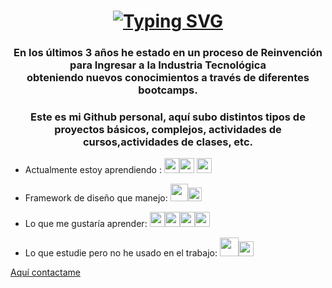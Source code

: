 <h1 align="center">
 <a href="https://git.io/typing-svg"><img src="https://readme-typing-svg.herokuapp.com?font=Fira+Code&weight=100&size=32&pause=1000&color=F1F6F7&center=verdadero&vCenter=verdadero&repeat=verdadero&random=FALSO&width=435&lines=++%C2%A1Hola!+Soy+Rodolfo+;+%C2%A1Hola!+Soy+Rodolfo+;%C2%A1Hola!+Soy+Rodolfo+;++++%C2%A1Hola!+Soy+Rodolfo+;+++++%C2%A1Hola!+Soy+Rodolfo+;+++%C2%A1Hola!+Soy+Rodolfo+;++%C2%A1Hola!+Soy+Rodolfo+;+%C2%A1Hola!+Soy+Rodolfo+;%C2%A1Hola!+Soy+Rodolfo+;++++++++++++++++++++%C2%A1Hola!+Soy+Rodolfo+;++++++++++++++++++%C2%A1Hola!+Soy+Rodolfo+;++++++++++++++++%C2%A1Hola!+Soy+Rodolfo+;++++++++++++++%C2%A1Hola!+Soy+Rodolfo+;++++++++++++%C2%A1Hola!+Soy+Rodolfo+;+++++++++%C2%A1Hola!+Soy+Rodolfo+;+%C2%A1Hola!+Soy+Rodolfo+;++++%C2%A1Hola!+Soy+Rodolfo+;+++++++%C2%A1Hola!+Soy+Rodolfo+;++++++++++%C2%A1Hola!+Soy+Rodolfo+;+++++++++++++++%C2%A1Hola!+Soy+Rodolfo+;++++++++++++++++++%C2%A1Hola!+Soy+Rodolfo+;+++++++++++++++++++++%C2%A1Hola!+Soy+Rodolfo+;+++++++++++++++++++++++++%C2%A1Hola!+Soy+Rodolfo+;+++++++++++++++++++++++++++%C2%A1Hola!+Soy+Rodolfo+;++++++++++++++++++++++++++++++%C2%A1Hola!+Soy+Rodolfo+;+++++++++++++++++++++++++++++++++%C2%A1Hola!+Soy+Rodolfo+;++++++++++++++++++++++++++++++++++++%C2%A1Hola!+Soy+Rodolfo+;+++++++++++++++++++++++++++++++++++++++++%C2%A1Hola!+Soy+Rodolfo+;+++++++++++++++++++++++++++++++++++++++++++++%C2%A1Hola!+Soy+Rodolfo+;+++++++++++++++++++++++++++++++++++++++++++%C2%A1Hola!+Soy+Rodolfo+;+++++++++++++++++++++++++++++++++++++++++%C2%A1Hola!+Soy+Rodolfo+;++++++++++++++++++++++++++++++++++++++%C2%A1Hola!+Soy+Rodolfo+;++++++++++++++++++++++++++++++++++++%C2%A1Hola!+Soy+Rodolfo+;++++++++++++++++++++++++++++++++++%C2%A1Hola!+Soy+Rodolfo+;+++++++++++++++++++++++++++++++%C2%A1Hola!+Soy+Rodolfo+;++++++++++++++++++++++++++++%C2%A1Hola!+Soy+Rodolfo+;+++++++++++++++++++++++++%C2%A1Hola!+Soy+Rodolfo+;+++++++++++++++++++++%C2%A1Hola!+Soy+Rodolfo+;++++++++++++++++++%C2%A1Hola!+Soy+Rodolfo+;+++++++++++++++%C2%A1Hola!+Soy+Rodolfo+;+++++++++++%C2%A1Hola!+Soy+Rodolfo+;++++++++%C2%A1Hola!+Soy+Rodolfo+;+++%C2%A1Hola!+Soy+Rodolfo+" alt="Typing SVG" /></a>
</h1>



<h3 align="center">En los últimos 3 años he estado en un proceso de Reinvención para Ingresar a la Industria Tecnológica
 <br>
 obteniendo nuevos conocimientos a través de diferentes bootcamps.</h3>

<h3 align="center">Este es mi Github personal,  aquí subo distintos tipos de proyectos básicos, complejos, actividades de cursos,actividades de clases, etc.</h3>

 
* Actualmente estoy aprendiendo : <img src="https://user-images.githubusercontent.com/73254069/235308806-c52a097d-6fd6-4e95-97a0-89ef4099d8c0.png" height="24"/><img src="https://user-images.githubusercontent.com/73254069/235308927-dfd6d931-81fc-4105-9003-dd9b297c796d.png" height="24"/>  <img src="https://user-images.githubusercontent.com/73254069/235310322-52accda8-96d2-4e16-92d4-4fd65a0ab31e.png" height="24"/>

* Framework de diseño que manejo: <img src="https://user-images.githubusercontent.com/73254069/235309121-e90429b8-347e-413f-b763-c081c6de4839.png" height="28"/><img src="https://user-images.githubusercontent.com/73254069/235309721-65914971-254e-477b-9d23-ea9a658315e8.png" height="22"/>

* Lo que me gustaría aprender: <img src="https://user-images.githubusercontent.com/73254069/235309366-e0ad8613-c822-4943-aba9-6e1c75672712.png" height="24"/><img src="https://user-images.githubusercontent.com/73254069/235309396-9eefdaa1-8007-40e4-bf2b-ac6a8f9bdaaf.png" height="24"/><img src="https://user-images.githubusercontent.com/73254069/235309404-a1e290a4-7b72-4457-8eea-2567d56904cb.png" height="24"/><img src="https://user-images.githubusercontent.com/73254069/235310229-b2b0ef15-8f0d-4bd3-98d4-717c605f939c.png" height="24"/> 


* Lo que estudie pero no he usado en el trabajo: <img src="https://user-images.githubusercontent.com/73254069/235308855-cd3a9477-7b5c-4838-9f96-9fc1026939d7.png" height="30"/><img src="https://user-images.githubusercontent.com/73254069/235311401-52ddd6bd-3a31-4d70-8b76-c4a2f64bc849.png" height="24"/> 


<!--
<h3 align="left">Mis cursos en Programación:</h3>

* [Desarrollo aplicaciones Frontend, adquirí certificado digital:](https://app.aluracursos.com/user/rodolfo-parada-gonzalez/fullCertificate/d1a4bbad6c89a116980158d484a632bc) 


* [Desarrollo aplicaciones full stack java trainne, adquirí insignia digital:](https://www.credly.com/earner/earned/badge/d2717f5a-f03e-482f-8108-4eb17e53410f) 

* [Desarrollo aplicaciones móviles android trainee, adquirí insignia digital:](https://www.credly.com/badges/31658f83-217f-4702-8dff-c93e7265956c )  
  
* [Scrum Foundation Profesional Certificate - SFPC, adquirí insignia digital](https://www.credly.com/earner/earned/badge/42d19e8d-cb4d-4a34-9fbb-b793fbeeebb7) 
  
 '
-->
 
 [Aquí contactame](https://www.linkedin.com/in/rodolfoparada/)
  
  

  


  



  
  


  
  

